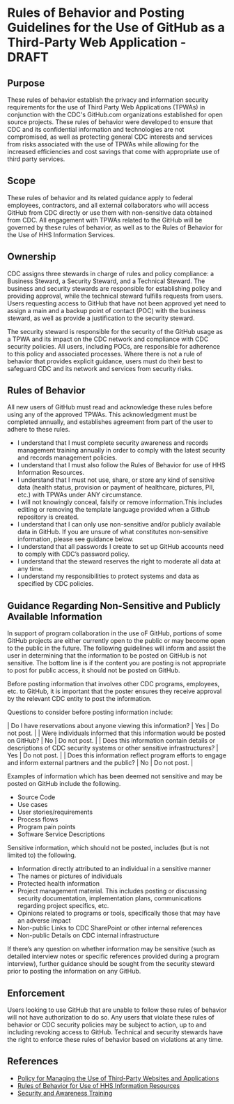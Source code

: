 # Rules of Behavior and Posting Guidelines for the Use of GitHub as a Third-Party Web Application - DRAFT

## Purpose

These rules of behavior establish the privacy and information security requirements for the use of Third Party Web Applications (TPWAs) in conjunction with the CDC's GitHub.com organizations established for open source projects. These rules of behavior were developed to ensure that CDC and its confidential information and technologies are not compromised, as well as protecting general CDC interests and services from risks associated with the use of TPWAs while allowing for the increased efficiencies and cost savings that come with appropriate use of third party services.

## Scope

These rules of behavior and its related guidance apply to federal employees, contractors, and all external collaborators who will access GitHub from CDC directly or use them with non-sensitive data obtained from CDC.  All engagement with TPWAs related to the GitHub will be governed by these rules of behavior, as well as to the Rules of Behavior for the Use of HHS Information Services.

## Ownership

CDC assigns three stewards in charge of rules and policy compliance: a Business Steward, a Security Steward, and a Technical Steward. The business and security stewards are responsible for establishing policy and providing approval, while the technical steward fulfills requests from users. Users requesting access to GitHub that have not been approved yet need to assign a main and a backup point of contact (POC) with the business steward, as well as provide a justification to the security steward.

The security steward is responsible for the security of the GitHub usage as a TPWA and its impact on the CDC network and compliance with CDC security policies. All users, including POCs, are responsible for adherence to this policy and associated processes. Where there is not a rule of behavior that provides explicit guidance, users must do their best to safeguard CDC and its network and services from security risks.

## Rules of Behavior

All new users of GitHub must read and acknowledge these rules before using any of the approved TPWAs. This acknowledgment must be completed annually, and establishes agreement from part of the user to adhere to these rules.

* I understand that I must complete security awareness and records management training annually in order to comply with the latest security and records management policies.
* I understand that I must also follow the Rules of Behavior for use of HHS Information Resources.
* I understand that I must not use, share, or store any kind of sensitive data (health status, provision or payment of healthcare, pictures, PII, etc.) with TPWAs under ANY circumstance.
* I will not knowingly conceal, falsify or remove information.This includes editing or removing the template language provided when a Github repository is created.
* I understand that I can only use non-sensitive and/or publicly available data in GitHub. If you are unsure of what constitutes non-sensitive information, please see guidance below.
* I understand that all passwords I create to set up GitHub accounts need to comply with CDC’s password policy.
* I understand that the steward reserves the right to moderate all data at any time.
* I understand my responsibilities to protect systems and data as specified by CDC policies.

## Guidance Regarding Non-Sensitive and Publicly Available Information

In support of program collaboration in the use oF GitHub, portions of some GitHub projects are either currently open to the public or may become open to the public in the future. The following guidelines will inform and assist the user in determining that the information to be posted on GitHub is not sensitive. The bottom line is if the content you are posting is not appropriate to post for public access, it should not be posted on GitHub.

Before posting information that involves other CDC programs, employees, etc. to GitHub, it is important that the poster ensures they receive approval by the relevant CDC entity to post the information.

Questions to consider before posting information include:

| Do I have reservations about anyone viewing this information?                                                     | Yes | Do not post. |
| Were individuals informed that this information would be posted on GitHub?                                        | No  | Do not post. |
| Does this information contain details or descriptions of CDC security systems or other sensitive infrastructures? | Yes | Do not post. |
| Does this information reflect program efforts to engage and inform external partners and the public?              | No  | Do not post. |

Examples of information which has been deemed not sensitive and may be posted on GitHub include the following.

* Source Code
* Use cases
* User stories/requirements
* Process flows
* Program pain points
* Software Service Descriptions
 
Sensitive information, which should not be posted, includes (but is not limited to) the following.

* Information directly attributed to an individual in a sensitive manner
* The names or pictures of individuals
* Protected health information
* Project management material. This includes posting or discussing security documentation, implementation plans, communications regarding project specifics, etc.
* Opinions related to programs or tools, specifically those that may have an adverse impact
* Non-public Links to CDC SharePoint or other internal references
* Non-public Details on CDC internal infrastructure

If there’s any question on whether information may be sensitive (such as detailed interview notes or specific references provided during a program interview), further guidance should be sought from the security steward prior to posting the information on any GitHub. 

## Enforcement

Users looking to use GitHub  that are unable to follow these rules of behavior will not have authorization to do so. Any users that violate these rules of behavior or CDC security policies may be subject to action, up to and including revoking access to GitHub. Technical and security stewards have the right to enforce these rules of behavior based on violations at any time.

## References

* [Policy for Managing the Use of Third-Party Websites and Applications](http://www.hhs.gov/ocio/policy/policy2013_0001.html)
* [Rules of Behavior for Use of HHS Information Resources](http://www.hhs.gov/ocio/policy/hhs-rob.html)
* [Security and Awareness Training](http://sat.cdc.gov/)
